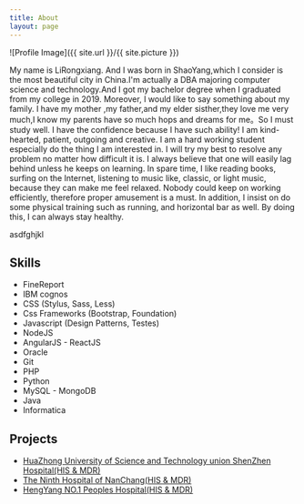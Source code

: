 ```yaml
---
title: About
layout: page
---
```

![Profile Image]({{ site.url }}/{{ site.picture }})

<p>My name is LiRongxiang. And I was born in ShaoYang,which I consider is the most beautiful city in China.I'm actually a DBA majoring computer science and technology.And I got my bachelor degree when I graduated from my college in 2019.
	Moreover, I would like to say something about my family. I have my mother ,my father,and my elder sisther,they love me very much,I know my parents have so much hops and dreams for me。So I must study well.
	I have the confidence because I have such ability! I am kind-hearted, patient, outgoing and creative. I am a hard working student especially do the thing I am interested in. I will try my best to resolve any problem no matter how difficult it is. I always believe that one will easily lag behind unless he keeps on learning.
	In spare time, I like reading books, surfing on the Internet, listening to music like, classic, or light music, because they can make me feel relaxed. Nobody could keep on working efficiently, therefore proper amusement is a must. In addition, I insist on do some physical training such as running, and horizontal bar as well. By doing this, I can always stay healthy.</p>

<p>asdfghjkl</p>

<h2>Skills</h2>

<ul class="skill-list">
	<li>FineReport</li>
	<li>IBM cognos</li>
	<li>CSS (Stylus, Sass, Less)</li>
	<li>Css Frameworks (Bootstrap, Foundation)</li>
	<li>Javascript (Design Patterns, Testes)</li>
	<li>NodeJS</li>
	<li>AngularJS - ReactJS</li>
	<li>Oracle</li>
	<li>Git</li>
	<li>PHP</li>
	<li>Python</li>
	<li>MySQL - MongoDB</li>
	<li>Java</li>
	<li>Informatica</li>
</ul>

<h2>Projects</h2>

<ul>
	<li><a href="https://github.com/">HuaZhong University of Science and Technology union ShenZhen Hospital(HIS & MDR)</a></li>
	<li><a href="https://github.com/">The Ninth Hospital of NanChang(HIS & MDR)</a></li>
	<li><a href="https://github.com/">HengYang NO.1 Peoples Hospital(HIS & MDR)</a></li>
</ul>
